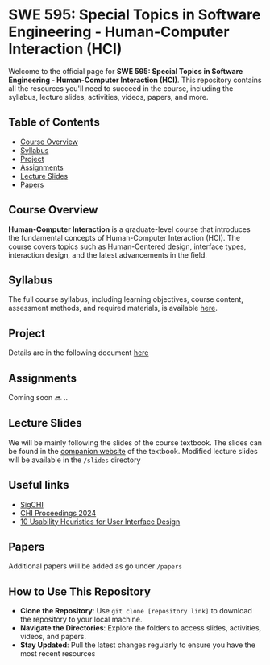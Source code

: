 # SWE 595: Special Topics in Software Engineering - Human-Computer Interaction (HCI)

Welcome to the official page for **SWE 595: Special Topics in Software Engineering - Human-Computer Interaction (HCI)**. This repository contains all the resources you'll need to succeed in the course, including the syllabus, lecture slides, activities, videos, papers, and more.

## Table of Contents
- [Course Overview](#course-overview)
- [Syllabus](#syllabus)
- [Project](#project)
- [Assignments](#assignments)
- [Lecture Slides](#lecture-slides)
- [Papers](#papers)

## Course Overview
**Human-Computer Interaction** is a graduate-level course that introduces the fundamental concepts of Human-Computer Interaction (HCI). The course covers topics such as Human-Centered design, interface types, interaction design, and the latest advancements in the field. 

## Syllabus
The full course syllabus, including learning objectives, course content, assessment methods, and required materials, is available [here](./syllabus.md).

## Project
Details are in the following document [here](./project.md)

## Assignments
Coming soon 🔜 ..

## Lecture Slides
We will be mainly following the slides of the course textbook. The slides can be found in the [companion website](https://www.id-book.com/) of the textbook. Modified lecture slides will be available in the `/slides` directory

## Useful links
- [SigCHI](https://sigchi.org/)
- [CHI Proceedings 2024](https://dl.acm.org/doi/proceedings/10.1145/3613904)
- [10 Usability Heuristics for User Interface Design](https://www.nngroup.com/articles/ten-usability-heuristics/)

## Papers
Additional papers will be added as go under `/papers`

## How to Use This Repository
- **Clone the Repository**: Use `git clone [repository link]` to download the repository to your local machine.
- **Navigate the Directories**: Explore the folders to access slides, activities, videos, and papers.
- **Stay Updated**: Pull the latest changes regularly to ensure you have the most recent resources
